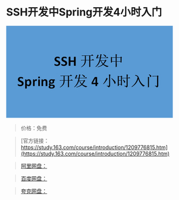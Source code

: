 # SSH开发中Spring开发4小时入门

![img](../../../assets/study163/free/98bb9df8071c4b3c83d6d455336d0aef.jpg)

> 价格：免费

> [官方链接：https://study.163.com/course/introduction/1209776815.htm](https://study.163.com/course/introduction/1209776815.htm)

> [阿里网盘：]()

> [百度网盘：]()

> [夸克网盘：]()

